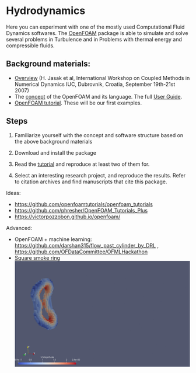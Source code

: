 # Hydrodynamics

Here you can experiment with one of the mostly used Computational Fluid Dynamics softwares.
The [OpenFOAM](http://www.openfoam.com/) package is able to simulate and solve several problems in
Turbulence and in Problems with thermal energy and compressible fluids.

## Background materials:

- [Overview](http://csabai.web.elte.hu/http/simulationLab/jasakEtAlOpenFoam.pdf) (H. Jasak et al, International Workshop on Coupled Methods in Numerical Dynamics IUC, Dubrovnik, Croatia, September 19th-21st 2007)
- The [concept](http://cfd.direct/openfoam/user-guide/applications/#x8-630003) of the OpenFOAM and its language. The full [User Guide](http://cfd.direct/openfoam/user-guide/).
-  [OpenFOAM tutorial](http://cfd.direct/openfoam/user-guide/tutorials/#x4-30002). These will be our first examples.


## Steps

1. Familiarize yourself with the concept and software structure based on the above background materials

2. Download and install the package

3. Read the [tutorial](http://cfd.direct/openfoam/user-guide/tutorials/#x4-30002) and reproduce at least two of them
for.

4. Select an interesting research project, and reproduce the results. Refer to citation archives and find manuscripts that cite this package.

Ideas:
- https://github.com/openfoamtutorials/openfoam_tutorials
- https://github.com/phresher/OpenFOAM_Tutorials_Plus
- https://victorpozzobon.github.io/openfoam/

Advanced:
- OpenFOAM + machine learning: https://github.com/darshan315/flow_past_cylinder_by_DRL  , https://github.com/OFDataCommittee/OFMLHackathon
- [Square smoke ring](smokering) 
![image](https://github.com/csabaiBio/modellinglab2019/blob/master/hydrodynamics/smokering/hr-vortex%20(1).gif)

